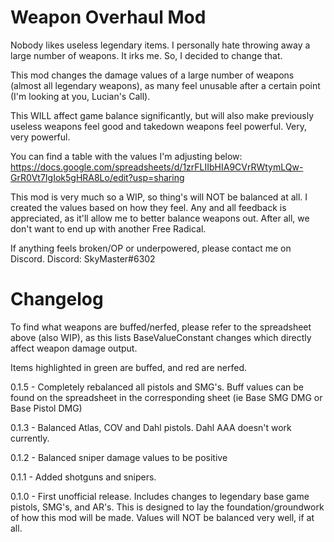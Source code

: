 # Weapon Overhaul Mod

Nobody likes useless legendary items. I personally hate throwing away a large number of weapons. It irks me. So, I decided to change that.

This mod changes the damage values of a large number of weapons (almost all legendary weapons), as many feel unusable after a certain point (I'm looking at you, Lucian's Call).

This WILL affect game balance significantly, but will also make previously useless weapons feel good and takedown weapons feel powerful. Very, very powerful.

You can find a table with the values I'm adjusting below:
https://docs.google.com/spreadsheets/d/1zrFLIIbHIA9CVrRWtymLQw-GrR0Vt7IgIok5gHRA8Lo/edit?usp=sharing


This mod is very much so a WIP, so thing's will NOT be balanced at all. I created the values based on how they feel.
Any and all feedback is appreciated, as it'll allow me to better balance weapons out. After all, we don't want to end up with another Free Radical.


If anything feels broken/OP or underpowered, please contact me on Discord.
Discord: SkyMaster#6302

# Changelog

To find what weapons are buffed/nerfed, please refer to the spreadsheet above (also WIP), as this lists BaseValueConstant changes which directly affect weapon damage output.

Items highlighted in green are buffed, and red are nerfed.

0.1.5 - Completely rebalanced all pistols and SMG's. Buff values can be found on the spreadsheet in the corresponding sheet (ie Base SMG DMG or Base Pistol DMG)

0.1.3 - Balanced Atlas, COV and Dahl pistols. Dahl AAA doesn't work currently.

0.1.2 - Balanced sniper damage values to be positive

0.1.1 - Added shotguns and snipers.

0.1.0 - First unofficial release. Includes changes to legendary base game pistols, SMG's, and AR's. This is designed to lay the foundation/groundwork of how this mod will be made. Values will NOT be balanced very well, if at all.
